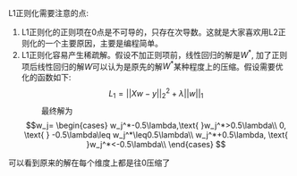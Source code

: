L1正则化需要注意的点:  
1. L1正则化的正则项在0点是不可导的，只存在次导数。这就是大家喜欢用L2正则化的一个主要原因，主要是编程简单。
2. L1正则化容易产生稀疏解。假设不加正则项前，线性回归的解是$W^*$, 加了正则项后线性回归的解$W$可以认为是原先的解$W^*$某种程度上的压缩。假设需要优化的函数如下:  
 $$L_1=||Xw-y||_2^2+\lambda||w||_1$$
 &ensp;&ensp;&ensp;&ensp;&ensp;最终解为  
$$w_j=
\begin{cases}
w_j^*-0.5\lambda,\text{ }w_j^*>0.5\lambda\\
0, \text{ } -0.5\lambda\leq w_j^*\leq0.5\lambda\\
w_j^*+0.5\lambda, \text{ }w_j^*<-0.5\lambda\\
\end{cases}
$$

可以看到原来的解在每个维度上都是往0压缩了